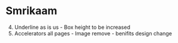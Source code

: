 # Smrikaam

4) Underline as is us - Box height to be increased 
5) Accelerators all pages
                - Image remove
                - benifits design change